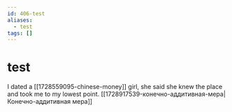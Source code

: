 ```yaml
---
id: 406-test
aliases:
  - test
tags: []
---
```

# test
I dated a [[1728559095-chinese-money]] girl, she said she knew the place and took me to my lowest point.
[[1728917539-конечно-аддитивная-мера|Конечно-аддитивная мера]]

